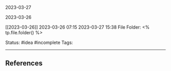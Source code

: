 2023-03-27

2023-03-26

[[2023-03-26]]
2023-03-26 07:15
2023-03-27 15:38
File Folder: <% tp.file.folder() %>

Status: #idea #incomplete
Tags:


---
## References
